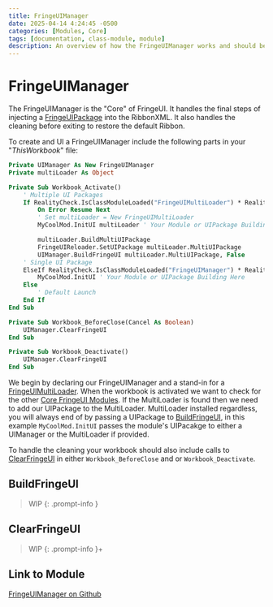 ```yaml
---
title: FringeUIManager
date: 2025-04-14 4:24:45 -0500
categories: [Modules, Core]
tags: [documentation, class-module, module]
description: An overview of how the FringeUIManager works and should be used.
---
```


# FringeUIManager
The FringeUIManager is the "Core" of FringeUI. It handles the final steps of injecting
a [FringeUIPackage](https://scorpiogameking.github.io/FringeUI/posts/FringeUIPackage/) 
into the RibbonXML. It also handles the cleaning before exiting to restore the default
Ribbon.

To create and UI a FringeUIManager include the following parts  in your "*ThisWorkbook*" 
file:

```vb
Private UIManager As New FringeUIManager
Private multiLoader As Object

Private Sub Workbook_Activate()
    ' Multiple UI Packages
    If RealityCheck.IsClassModuleLoaded("FringeUIMultiLoader") * RealityCheck.IsClassModuleLoaded("FringeUIManager") * RealityCheck.IsClassModuleLoaded("FringeUIPackage") Then
        On Error Resume Next
        ' Set multiLoader = New FringeUIMultiLoader
        MyCoolMod.InitUI multiLoader ' Your Module or UIPackage Building Here

        multiLoader.BuildMultiUIPackage
        FringeUIReloader.SetUIPackage multiLoader.MultiUIPackage
        UIManager.BuildFringeUI multiLoader.MultiUIPackage, False
    ' Single UI Package
    ElseIf RealityCheck.IsClassModuleLoaded("FringeUIManager") * RealityCheck.IsClassModuleLoaded("FringeUIPackage") Then
        MyCoolMod.InitUI ' Your Module or UIPackage Building Here
    Else
        ' Default Launch
    End If
End Sub

Private Sub Workbook_BeforeClose(Cancel As Boolean)
    UIManager.ClearFringeUI
End Sub

Private Sub Workbook_Deactivate()
    UIManager.ClearFringeUI
End Sub
```

We begin by declaring our FringeUIManager and a stand-in for a [FringeUIMultiLoader](https://scorpiogameking.github.io/FringeUI/posts/FringeUIMultiLoader/).
When the workbook is activated we want to check for the other [Core FringeUI Modules](https://scorpiogameking.github.io/FringeUI/categories/core/).
If the MultiLoader is found then we need to add our UIPackage to the MultiLoader. MultiLoader installed regardless, you will always end of by passing a UIPackage to
[BuildFringeUI](#buildfringeui), in this example `MyCoolMod.InitUI` passes the module's
UIPacakge to either a UIManager or the MultiLoader if provided.

To handle the cleaning your workbook should also include calls to [ClearFringeUI](#clearfringeui)
in either `Workbook_BeforeClose` and or `Workbook_Deactivate`.

## BuildFringeUI

> WIP
{: .prompt-info }

## ClearFringeUI

> WIP
{: .prompt-info }+

## Link to Module
[FringeUIManager on Github](https://github.com/ScorpioGameKing/FringeUI/blob/main/fringeui/class_modules/FringeUI/FringeUIManager.cls)